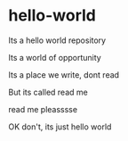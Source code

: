 # hello-world
Its a hello world repository

Its a world of opportunity

Its a place we write, dont read

But its called read me

read me pleasssse

OK don't, its just hello world
